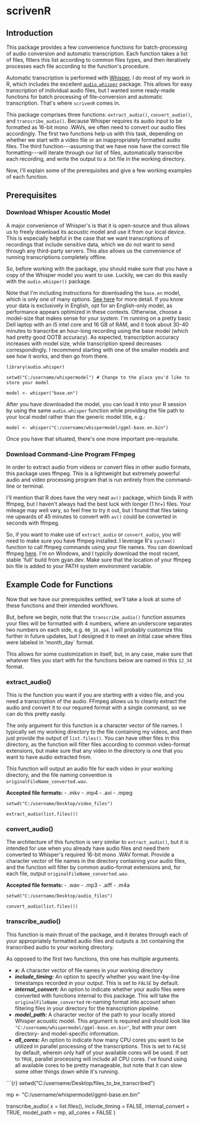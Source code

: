# scrivenR

## Introduction

This package provides a few convenience functions for batch-processing of audio conversion and automatic transcription. Each function takes a list of files, filters this list according to common files types, and then iteratively processes each file according to the function's procedure.

Automatic transcription is performed with [Whisper](https://github.com/openai/whisper). I do most of my work in R, which includes the excellent [`audio.whisper`](https://community.r-multiverse.org/audio.whisper/doc/manual.html) package. This allows for easy transcription of individual audio files, but I wanted some ready-made functions for batch processing of file-conversion and automatic transcription. That's where `scrivenR` comes in.

This package comprises three functions: `extract_audio()`, `convert_audio()`, and `transcribe_audio()`. Because Whisper requires its audio input to be formatted as 16-bit mono .WAVs, we often need to convert our audio files accordingly. The first two functions help us with this task, depending on whether we start with a video file or an inappropriately formatted audio files. The third function---assuming that we have now have the correct file formatting---will iterate through our list of files, automatically transcribe each recording, and write the output to a .txt file in the working directory.

Now, I'll explain some of the prerequisites and give a few working examples of each function.

## Prerequisites

### Download Whisper Acoustic Model

A major convenience of Whisper's is that it is open-source and thus allows us to freely download its acoustic model and use it from our local device. This is especially helpful in the case that we want transcriptions of recordings that include sensitive data, which we do not want to send through any third-party servers. This also allows us the convenience of running transcriptions completely offline.

So, before working with the package, you should make sure that you have a copy of the Whisper model you want to use. Luckily, we can do this easily with the `audio.whisper()` package.

Note that I'm including instructions for downloading the `base.en` model, which is only one of many options. [See here](https://community.r-multiverse.org/audio.whisper/doc/manual.html#whisper_download_model) for more detail. If you know your data is exclusively in English, opt for an English-only model, as performance appears optimized in these contexts. Otherwise, choose a model-size that makes sense for your system. I'm running on a pretty basic Dell laptop with an i5 intel core and 16 GB of RAM, and it took about 30-40 minutes to transcribe an hour-long recording using the base model (which had pretty good OOTB accuracy). As expected, transcription accuracy increases with model size, while transcription speed decreases correspondingly. I recommend starting with one of the smaller models and see how it works, and then go from there.

```{r, eval=FALSE}
library(audio.whisper)

setwd("C:/username/whispermodel") # Change to the place you'd like to store your model

model <- whisper("base.en")
```

After you have downloaded the model, you can load it into your R session by using the same `audio.whisper` function while providing the file path to your local model rather than the generic model title, e.g.:

```{r, eval=FALSE}
model <- whisper("C:/username/whispermodel/ggml-base.en.bin")
```

Once you have that situated, there's one more important pre-requisite.

### Download Command-Line Program FFmpeg

In order to extract audio from videos or convert files in other audio formats, this package uses ffmpeg. This is a lightweight but extremely powerful audio and video processing program that is run entirely from the command-line or terminal.

I'll mention that R does have the very neat `av()` package, which binds R with ffmpeg, but I haven't always had the best luck with longer (1 hr+) files. Your mileage may well vary, so feel free to try it out, but I found that files taking me upwards of 45 minutes to convert with `av()` could be converted in seconds with ffmpeg.

So, if you want to make use of `extract_audio` or `convert_audio`, you will need to make sure you have ffmpeg installed. I leverage R's `system()` function to call ffmpeg commands using your file names. You can download ffmpeg [here](https://www.ffmpeg.org/download.html). I'm on Windows, and I typiclly download the most recent, stable 'full' build from gyan.dev. Make sure that the location of your ffmpeg bin file is added to your PATH system environment variable.

## Example Code for Functions

Now that we have our prerequisites settled, we'll take a look at some of these functions and their intended workflows.

But, before we begin, note that the `transcribe_audio()` function assumes your files will be formatted with 4 numbers, where an underscore separates two numbers on each side, e.g. `08_10.mp4`. I will probably customize this further in future updates, but I designed it to meet an initial case where files were labeled in 'month_day\` format.

This allows for some customization in itself, but, in any case, make sure that whatever files you start with for the functions below are named in this `12_34` format.

### extract_audio()

This is the function you want if you are starting with a video file, and you need a transcription of the audio. FFmpeg allows us to cleanly extract the audio and convert it to our required format with a single command, so we can do this pretty easily.

The only argument for this function is a character vector of file names. I typically set my working directory to the file containing my videos, and then just provide the output of `list.files()`. You can have other files in this directory, as the function will filter files according to common video-format extensions, but make sure that any video in the directory is one that you want to have audio extracted from.

This function will output an audio file for each video in your working directory, and the file naming convention is `originalFileName_converted.wav`.

**Accepted file formats:** - .mkv - .mp4 - .avi - .mpeg

```{r, eval=FALSE}
setwd("C:/username/Desktop/video_files")

extract_audio(list.files())
```

### convert_audio()

The architecture of this function is very similar to `extract_audio()`, but it is intended for use when you already have audio files and need them converted to Whisper's required 16-bit mono .WAV format. Provide a character vector of file names in the directory containing your audio files, and the function will filter by common audio-format extensions and, for each file, output `originalFileName_converted.wav`.

**Accepted file formats:** - .wav - .mp3 - .aiff - .m4a

```{r, eval=FALSE}
setwd("C:/username/Desktop/audio_files")

convert_audio(list.files())
```

### transcribe_audio()

This function is main thrust of the package, and it iterates through each of your appropriately formatted audio files and outputs a .txt containing the transcribed audio to your working directory.

As opposed to the first two functions, this one has multiple arguments.

-   ***x:*** A character vector of file names in your working directory
-   ***include_timing:*** An option to specify whether you want line-by-line timestamps recorded in your output. This is set to `FALSE` by default.
-   ***internal_convert:*** An option to indicate whether your audio files were converted with functions internal to this package. This will take the `originalFileName_converted` re-naming format into account when filtering files in your directory for the transcription pipeline.
-   ***model_path:*** A character vector of the path to your locally stored Whisper acoustic model. This argument is required and should look like `"C:/username/whispermodel/ggml-base.en.bin"`, but with your own directory- and model-specific information.
-   ***all_cores:*** An option to indicate how many CPU cores you want to be utilized in parallel processing of the transcriptions. This is set to `FALSE` by default, wherein only half of your available cores will be used. If set to `TRUE`, parallel processing will include all CPU cores. I've found using all available cores to be pretty manageable, but note that it can slow some other things down while it's running.

\`\`\`{r} setwd("C:/username/Desktop/files_to_be_transcribed")

mp \<- "C:/username/whispermodel/ggml-base.en.bin"

transcribe_audio( x = list.files(), include_timing = FALSE, internal_convert = TRUE, model_path = mp, all_cores = FALSE )
